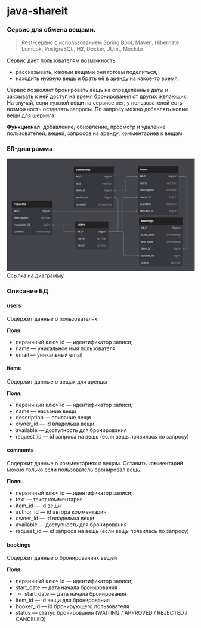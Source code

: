 # java-shareit
### Сервис для обмена вещами.
> Rest-сервис с использованием Spring Boot, Maven, Hibernate, Lombok, PostgreSQL, H2, Docker, JUnit, Mockito

Сервис дает пользователям возможность: 
- рассказывать, какими вещами они готовы поделиться, 
- находить нужную вещь и брать её в аренду на какое-то время.

Сервис позволяет бронировать вещь на определённые даты и закрывать к ней доступ на время бронирования от других желающих. 
На случай, если нужной вещи на сервисе нет, у пользователей есть возможность оставлять запросы. 
По запросу можно добавлять новые вещи для шеринга.


**Функционал:** добавление, обновление, просмотр и удаление пользователей, вещей, запросов на аренду, комментариев к вещам.

### ER-диаграмма
<img alt = "ER-диаграма основного сервиса" src = "server/src/main/resources/static/er.png">
<a href="server/src/main/resources/static/er.png">Ссылка на диаграмму</a>

### Описание БД

#### users
Содержит данные о пользователях.

**Поля:**
* первичный ключ id — идентификатор записи;
* name — уникальное имя пользователя
* email — уникальный email 

#### items
Содержит данные о вещах для аренды

**Поля:**
* первичный ключ id — идентификатор записи;
* name — название вещи
* description — описание вещи
* owner_id — id владельца вещи
* available — доступность для бронирования
* request_id — id запроса на вещь (если вещь появилась по запросу)

#### comments
Содержит данные о комментариях к вещам. Оставить комментарий можно только если пользователь бронировал вещь.

**Поля:**
* первичный ключ id — идентификатор записи;
* text — текст комментария
* item_id — id вещи
* author_id — id автора комментария
* owner_id — id владельца вещи
* available — доступность для бронирования
* request_id — id запроса на вещь (если вещь появилась по запросу)

#### bookings
Содержит данные о бронированиях вещей

**Поля:**
* первичный ключ id — идентификатор записи;
* start_date — дата начала бронирования
* * start_date — дата начала бронирования
* item_id — id вещи для бронирования
* booker_id — id бронирующего пользователя
* status — статус бронирования (WAITING / APPROVED / REJECTED / CANCELED)